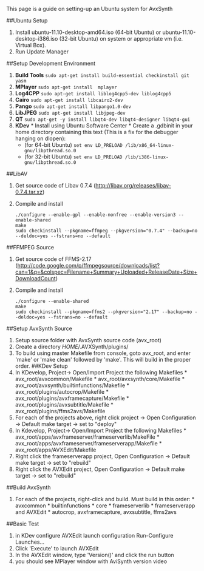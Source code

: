 This page is a guide on setting-up an Ubuntu system for AvxSynth 

##Ubuntu Setup
  1. Install ubuntu-11.10-desktop-amd64.iso (64-bit Ubuntu) or ubuntu-11.10-desktop-i386.iso (32-bit Ubuntu) on system or appropriate vm (i.e. Virtual Box).
  1. Run Update Manager

##Setup Development Environment

  1. **Build Tools**  `sudo apt-get install build-essential checkinstall git yasm`
  1. **MPlayer** `sudo apt-get install  mplayer`
  1. **Log4CPP** `sudo apt-get install liblog4cpp5-dev liblog4cpp5`
  1. **Cairo** `sudo apt-get install libcairo2-dev`
  1. **Pango** `sudo apt-get install libpango1.0-dev`
  1. **LibJPEG** `sudo apt-get install libjpeg-dev`
  1. **QT** `sudo apt-get -y install libqt4-dev libqt4-designer libqt4-gui`
  1. **KDev**
    * Install using Ubuntu Software Center
    * Create a .gdbinit in your home directory containing this text (This is a fix for the debugger hanging on dlopen): 
        * (for 64-bit Ubuntu) `set env LD_PRELOAD /lib/x86_64-linux-gnu/libpthread.so.0` 
        * (for 32-bit Ubuntu) `set env LD_PRELOAD /lib/i386-linux-gnu/libpthread.so.0` 


##LibAV
 1. Get source code of Libav 0.7.4 (http://libav.org/releases/libav-0.7.4.tar.xz)
 1. Compile and install

        ./configure --enable-gpl --enable-nonfree --enable-version3 --enable-shared
        make
        sudo checkinstall --pkgname=ffmpeg --pkgversion="0.7.4" --backup=no --deldoc=yes --fstrans=no --default

##FFMPEG Source
 1. Get source code of FFMS-2.17 (http://code.google.com/p/ffmpegsource/downloads/list?can=1&q=&colspec=Filename+Summary+Uploaded+ReleaseDate+Size+DownloadCount)
 1. Compile and install

        ./configure --enable-shared
        make
        sudo checkinstall --pkgname=ffms2 --pkgversion="2.17" --backup=no --deldoc=yes --fstrans=no --default

##Setup AvxSynth Source
  1. Setup source folder with AvxSynth source code (avx_root)
  1. Create a directory $HOME$/.AVXSynth/plugins/
  1. To build using master Makefile from console, goto avx_root, and enter 'make' or 'make clean' followed by 'make'.  This will build in the proper order.
##KDev Setup
  1. In KDevelop, Project-> Open/Import Project the following Makefiles
    * avx_root/avxcommon/Makefile
    * avx_root/avxsynth/core/Makefile
    * avx_root/avxsynth/builtinfunctions/Makefile
    * avx_root/plugins/autocrop/Makefile
    * avx_root/plugins/avxframecapture/Makefile
    * avx_root/plugins/avxsubtitle/Makefile
    * avx_root/plugins/ffms2avs/Makefile
  1. For each of the projects above, right click project -> Open Configuration -> Default make target -> set to "deploy"
  1. In Kdevelop, Project-> Open/Import Project the following Makefiles
    * avx_root/apps/avxframeserver/frameserverlib/MakeFile
    * avx_root/apps/avxframeserver/frameserverapp/Makefile
    * avx_root/apps/AVXEdit/Makefile
  1. Right click the frameserverapp project, Open Configuration -> Default make target -> set to "rebuild"
  1. Right click the AVXEdit project, Open Configuration -> Default make target -> set to "rebuild"

##Build AvxSynth
  1. For each of the projects, right-click and build.  Must build in this order:
    * avxcommon
    * builtinfunctions 
    * core
    * frameserverlib
    * frameserverapp and AVXEdit
    * autocrop, avxframecapture, avxsubtitle, ffms2avs

##Basic Test
  1. in KDev configure AVXEdit launch configuration Run-Configure Launches...
  1. Click 'Execute' to launch AVXEdit
  1. In the AVXEdit window, type 'Version()' and click the run button
  1. you should see MPlayer window with AviSynth version video